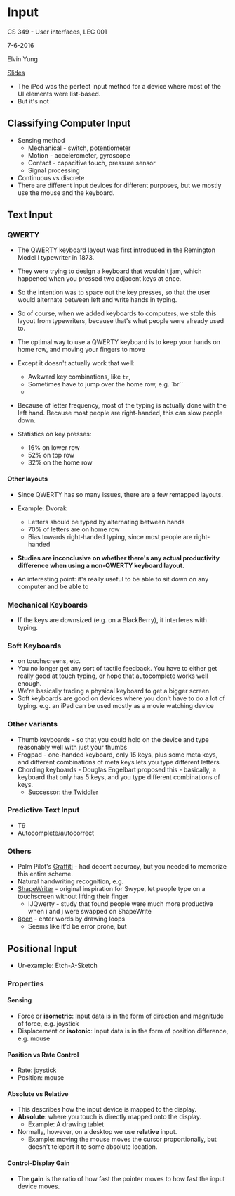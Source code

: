 # Input

CS 349 - User interfaces, LEC 001

7-6-2016

Elvin Yung

[Slides](https://www.student.cs.uwaterloo.ca/~cs349/s16/slides/10.2-input.pdf)

* The iPod was the perfect input method for a device where most of the UI elements were list-based.
* But it's not

## Classifying Computer Input
* Sensing method
  * Mechanical - switch, potentiometer
  * Motion - accelerometer, gyroscope
  * Contact - capacitive touch, pressure sensor
  * Signal processing
* Continuous vs discrete
* There are different input devices for different purposes, but we mostly use the mouse and the keyboard.

## Text Input
### QWERTY
* The QWERTY keyboard layout was first introduced in the Remington Model I typewriter in 1873.
* They were trying to design a keyboard that wouldn't jam, which happened when you pressed two adjacent keys at once.
* So the intention was to space out the key presses, so that the user would alternate between left and write hands in typing.
* So of course, when we added keyboards to computers, we stole this layout from typewriters, because that's what people were already used to.

* The optimal way to use a QWERTY keyboard is to keep your hands on home row, and moving your fingers to move
* Except it doesn't actually work that well:
  * Awkward key combinations, like `tr`,
  * Sometimes have to jump over the home row, e.g. `br``
  *
* Because of letter frequency, most of the typing is actually done with the left hand. Because most people are right-handed, this can slow people down.
* Statistics on key presses:
  * 16% on lower row
  * 52% on top row
  * 32% on the home row

#### Other layouts
* Since QWERTY has so many issues, there are a few remapped layouts.

* Example: Dvorak
  * Letters should be typed by alternating between hands
  * 70% of letters are on home row
  * Bias towards right-handed typing, since most people are right-handed

* **Studies are inconclusive on whether there's any actual productivity difference when using a non-QWERTY keyboard layout.**
* An interesting point: it's really useful to be able to sit down on any computer and be able to

### Mechanical Keyboards
* If the keys are downsized (e.g. on a BlackBerry), it interferes with typing.

### Soft Keyboards
* on touchscreens, etc.
* You no longer get any sort of tactile feedback. You have to either get really good at touch typing, or hope that autocomplete works well enough.
* We're basically trading a physical keyboard to get a bigger screen.
* Soft keyboards are good on devices where you don't have to do a lot of typing. e.g. an iPad can be used mostly as a movie watching device

### Other variants
* Thumb keyboards - so that you could hold on the device and type reasonably well with just your thumbs
* Frogpad - one-handed keyboard, only 15 keys, plus some meta keys, and different combinations of meta keys lets you type different letters
* Chording keyboards - Douglas Engelbart proposed this - basically, a keyboard that only has 5 keys, and you type different combinations of keys.
  * Successor: [the Twiddler](http://twiddler.tekgear.com/)

### Predictive Text Input
* T9
* Autocomplete/autocorrect

### Others
* Palm Pilot's [Graffiti](https://en.wikipedia.org/wiki/Graffiti_(Palm_OS)) - had decent accuracy, but you needed to memorize this entire scheme.
* Natural handwriting recognition, e.g.
* [ShapeWriter](https://en.wikipedia.org/wiki/ShapeWriter) - original inspiration for Swype, let people type on a touchscreen without lifting their finger
  * IJQwerty - study that found people were much more productive when i and j were swapped on ShapeWrite
* [8pen](http://www.8pen.com/) - enter words by drawing loops
  * Seems like it'd be error prone, but

## Positional Input
* Ur-example: Etch-A-Sketch

### Properties
#### Sensing
* Force or **isometric**: Input data is in the form of direction and magnitude of force, e.g. joystick
* Displacement or **isotonic**: Input data is in the form of position difference, e.g. mouse

#### Position vs Rate Control
* Rate: joystick
* Position: mouse

#### Absolute vs Relative
* This describes how the input device is mapped to the display.
* **Absolute**: where you touch is directly mapped onto the display.
  * Example: A drawing tablet
* Normally, however, on a desktop we use **relative** input.
  * Example: moving the mouse moves the cursor proportionally, but doesn't teleport it to some absolute location.

#### Control-Display Gain
* The **gain** is the ratio of how fast the pointer moves to how fast the input device moves.
